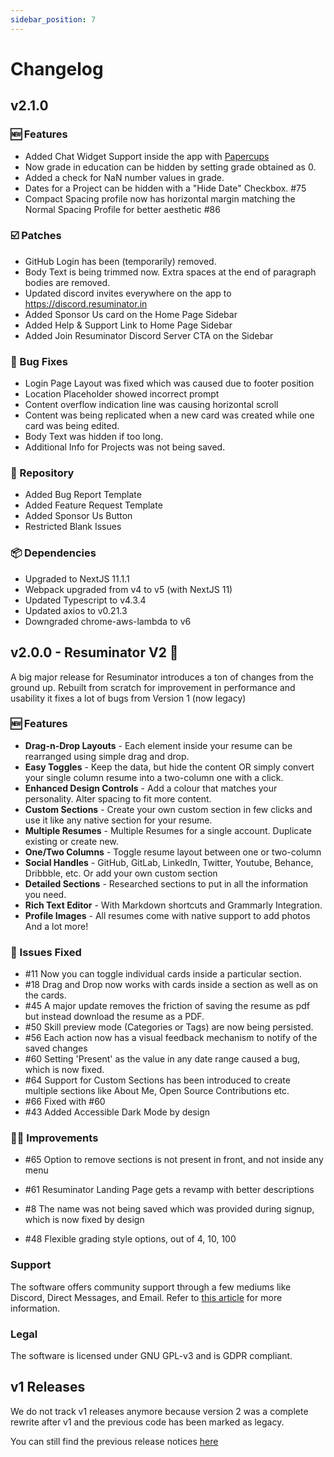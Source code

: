 ```yaml
---
sidebar_position: 7
---
```


# Changelog

## v2.1.0

### 🆕 Features

- Added Chat Widget Support inside the app with [Papercups](https://github.com/papercups-io/papercups)
- Now grade in education can be hidden by setting grade obtained as 0.
- Added a check for NaN number values in grade.
- Dates for a Project can be hidden with a "Hide Date" Checkbox. #75
- Compact Spacing profile now has horizontal margin matching the Normal Spacing Profile for better aesthetic #86

### ☑️ Patches

- GitHub Login has been (temporarily) removed.
- Body Text is being trimmed now. Extra spaces at the end of paragraph bodies are removed.
- Updated discord invites everywhere on the app to <https://discord.resuminator.in>
- Added Sponsor Us card on the Home Page Sidebar
- Added Help & Support Link to Home Page Sidebar
- Added Join Resuminator Discord Server CTA on the Sidebar

### 🐞 Bug Fixes

- Login Page Layout was fixed which was caused due to footer position
- Location Placeholder showed incorrect prompt
- Content overflow indication line was causing horizontal scroll
- Content was being replicated when a new card was created while one card was being edited.
- Body Text was hidden if too long.
- Additional Info for Projects was not being saved.

### 📁 Repository

- Added Bug Report Template
- Added Feature Request Template
- Added Sponsor Us Button
- Restricted Blank Issues

### 📦 Dependencies

- Upgraded to NextJS 11.1.1
- Webpack upgraded from v4 to v5 (with NextJS 11)
- Updated Typescript to v4.3.4
- Updated axios to v0.21.3
- Downgraded chrome-aws-lambda to v6

## v2.0.0 - Resuminator V2 🎉

A big major release for Resuminator introduces a ton of changes from the ground up. Rebuilt from scratch for improvement in performance and usability it fixes a lot of bugs from Version 1 (now legacy)

### 🆕 Features

- **Drag-n-Drop Layouts** - Each element inside your resume can be rearranged using simple drag and drop.
- **Easy Toggles** - Keep the data, but hide the content OR simply convert your single column resume into a two-column one with a click.
- **Enhanced Design Controls** - Add a colour that matches your personality. Alter spacing to fit more content.
- **Custom Sections** - Create your own custom section in few clicks and use it like any native section for your resume.
- **Multiple Resumes** - Multiple Resumes for a single account. Duplicate existing or create new.
- **One/Two Columns** - Toggle resume layout between one or two-column
- **Social Handles** - GitHub, GitLab, LinkedIn, Twitter, Youtube, Behance, Dribbble, etc. Or add your own custom section
- **Detailed Sections** - Researched sections to put in all the information you need.
- **Rich Text Editor** - With Markdown shortcuts and Grammarly Integration.
- **Profile Images** - All resumes come with native support to add photos
  And a lot more!

### 💯 Issues Fixed

- #11 Now you can toggle individual cards inside a particular section.
- #18 Drag and Drop now works with cards inside a section as well as on the cards.
- #45 A major update removes the friction of saving the resume as pdf but instead download the resume as a PDF.
- #50 Skill preview mode (Categories or Tags) are now being persisted.
- #56 Each action now has a visual feedback mechanism to notify of the saved changes
- #60 Setting 'Present' as the value in any date range caused a bug, which is now fixed.
- #64 Support for Custom Sections has been introduced to create multiple sections like About Me, Open Source Contributions etc.
- #66 Fixed with #60
- #43 Added Accessible Dark Mode by design

### 🙌🏼 Improvements

- #65 Option to remove sections is not present in front, and not inside any menu

- #61 Resuminator Landing Page gets a revamp with better descriptions

- #8 The name was not being saved which was provided during signup, which is now fixed by design

- #48 Flexible grading style options, out of 4, 10, 100

### Support

The software offers community support through a few mediums like Discord, Direct Messages, and Email. Refer to [this article](https://docs.resuminator.in/docs/support/) for more information.

### Legal

The software is licensed under GNU GPL-v3 and is GDPR compliant.

## v1 Releases

We do not track v1 releases anymore because version 2 was a complete rewrite after v1 and the previous code has been marked as legacy.

You can still find the previous release notices [here](https://github.com/resuminator/resuminator/tags)
